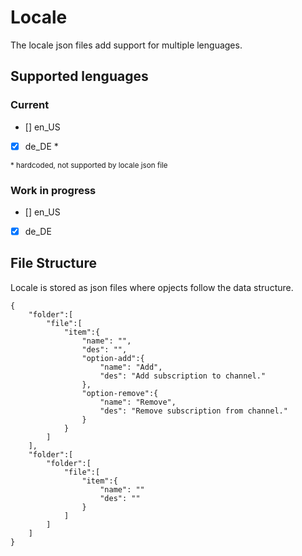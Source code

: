 # Locale
The locale json files add support for multiple lenguages.

## Supported lenguages

### Current
- [] en_US
- [x] de_DE *

<sub>* hardcoded, not supported by locale json file</sub>

### Work in progress

- [] en_US
- [x] de_DE

## File Structure
Locale is stored as json files where opjects follow the data structure.
```
{
    "folder":[
        "file":[
            "item":{
                "name": "",
                "des": "",
                "option-add":{
                    "name": "Add",
                    "des": "Add subscription to channel."
                },
                "option-remove":{
                    "name": "Remove",
                    "des": "Remove subscription from channel."
                }
            }
        ]
    ],
    "folder":[
        "folder":[
            "file":[
                "item":{
                    "name": ""
                    "des": ""
                }
            ]
        ]
    ]
}
```